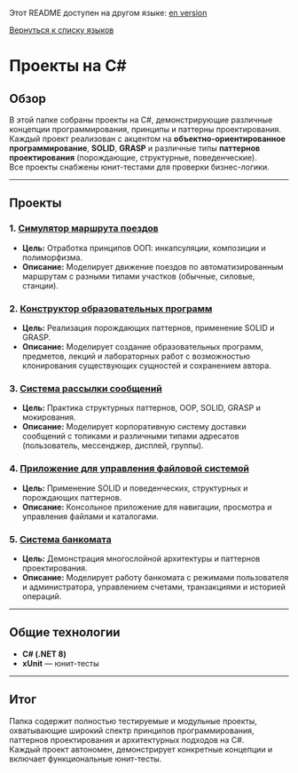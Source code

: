 Этот README доступен на другом языке:
[en version](README.md)

[Вернуться к списку языков](../README.ru.md)


# Проекты на C#

## Обзор
В этой папке собраны проекты на C#, демонстрирующие различные концепции программирования, принципы и паттерны проектирования.  
Каждый проект реализован с акцентом на **объектно-ориентированное программирование**, **SOLID**, **GRASP** и различные типы **паттернов проектирования** (порождающие, структурные, поведенческие).  
Все проекты снабжены юнит-тестами для проверки бизнес-логики.

---

## Проекты

### 1. [Симулятор маршрута поездов](./TrainSim/README.ru.md)
- **Цель:** Отработка принципов ООП: инкапсуляции, композиции и полиморфизма.  
- **Описание:** Моделирует движение поездов по автоматизированным маршрутам с разными типами участков (обычные, силовые, станции).  

### 2. [Конструктор образовательных программ](./EducationalProgramDesignerModel/README.ru.md)
- **Цель:** Реализация порождающих паттернов, применение SOLID и GRASP.  
- **Описание:** Моделирует создание образовательных программ, предметов, лекций и лабораторных работ с возможностью клонирования существующих сущностей и сохранением автора.  

### 3. [Система рассылки сообщений](./MessageDestributionSystemModel/README.ru.md)
- **Цель:** Практика структурных паттернов, OOP, SOLID, GRASP и мокирования.  
- **Описание:** Моделирует корпоративную систему доставки сообщений с топиками и различными типами адресатов (пользователь, мессенджер, дисплей, группы).  

### 4. [Приложение для управления файловой системой](./InterectingAndManagingFileSystemApplication/README.ru.md)
- **Цель:** Применение SOLID и поведенческих, структурных и порождающих паттернов.  
- **Описание:** Консольное приложение для навигации, просмотра и управления файлами и каталогами.  

### 5. [Система банкомата](./AtmSystemModel/README.ru.md)
- **Цель:** Демонстрация многослойной архитектуры и паттернов проектирования.  
- **Описание:** Моделирует работу банкомата с режимами пользователя и администратора, управлением счетами, транзакциями и историей операций.  

---

## Общие технологии
- **C# (.NET 8)**
- **xUnit** — юнит-тесты  

---

## Итог
Папка содержит полностью тестируемые и модульные проекты, охватывающие широкий спектр принципов программирования, паттернов проектирования и архитектурных подходов на C#.  
Каждый проект автономен, демонстрирует конкретные концепции и включает функциональные юнит-тесты.
